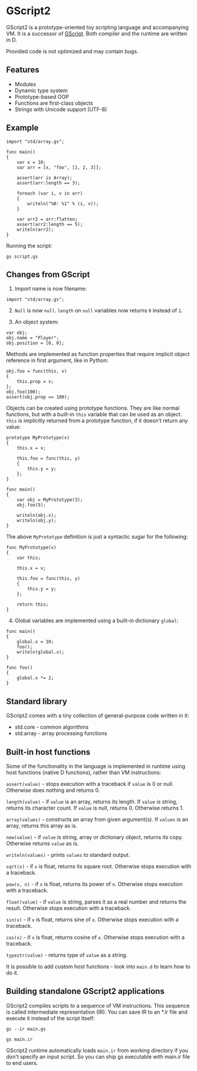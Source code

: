 GScript2
========
GScript2 is a prototype-oriented toy scripting language and accompanying VM. It is a successor of [GScript](https://github.com/gecko0307/mathom/tree/master/gscript). Both compiler and the runtime are written in D.

Provided code is not optimized and may contain bugs.

Features
--------
* Modules
* Dynamic type system
* Prototype-based OOP
* Functions are first-class objects
* Strings with Unicode support (UTF-8)

Example
-------
```
import "std/array.gs";

func main()
{
    var x = 10;
    var arr = [x, "foo", [1, 2, 3]];

    assert(arr is Array);
    assert(arr:length == 3);

    foreach (var i, v in arr)
    {
        writeln("%0: %1" % (i, v));
    }

    var arr2 = arr:flatten;
    assert(arr2:length == 5);
    writeln(arr2);
}
```

Running the script:

```
gs script.gs
```

Changes from GScript
--------------------
1. Import name is now filename:

```
import "std/array.gs";
```

2. `Null` is now `null`. `length` on `null` variables now returns `0` instead of `1`.

3. An object system: 

```
var obj;
obj.name = "Player";
obj.position = [0, 0];
```

Methods are implemented as function properties that require implicit object reference in first argument, like in Python:

```
obj.foo = func(this, v)
{
    this.prop = v;
};
obj.foo(100);
assert(obj.prop == 100);
```

Objects can be created using prototype functions. They are like normal functions, but with a built-in `this` variable that can be used as an object. `this` is implicitly returned from a prototype function, if it doesn't return any value:

```
prototype MyPrototype(x)
{
    this.x = x;
    
    this.foo = func(this, y)
    {
        this.y = y;
    };
}

func main()
{
    var obj = MyPrototype(3);
    obj.foo(5);
    
    writeln(obj.x);
    writeln(obj.y);
}
```

The above `MyPrototype` definition is just a syntactic sugar for the following:

```
func MyPrototype(x)
{
    var this;
    
    this.x = x;
    
    this.foo = func(this, y)
    {
        this.y = y;
    };
    
    return this;
}
```

4. Global variables are implemented using a built-in dictionary `global`:

```
func main()
{
    global.x = 10;
    foo();
    writeln(global.x);
}

func foo()
{
    global.x *= 2;
}
```

Standard library
----------------
GScript2 comes with a tiny collection of general-purpose code written in it:

* std.core - common algorithms
* std.array - array processing functions

Built-in host functions
-----------------------
Some of the functionality in the language is implemented in runtime using host functions (native D functions), rather than VM instructions:

`assert(value)` - stops execution with a traceback if `value` is 0 or null. Otherwise does nothing and returns 0.

`length(value)` - if `value` is an array, returns its length. If `value` is string, returns its character count. If `value` is null, returns 0. Otherwise returns 1.

`array(values)` - constructs an array from given argument(s). If `values` is an array, returns this array as is.

`new(value)` - if `value` is string, array or dictionary object, returns its copy. Otherwise returns `value` as is.

`writeln(values)` - prints `values` to standard output.

`sqrt(x)` - if `x` is float, returns its square root. Otherwise stops execution with a traceback.

`pow(x, n)` - if `x` is float, returns its power of `n`. Otherwise stops execution with a traceback.

`float(value)` - if `value` is string, parses it as a real number and returns the result. Otherwise stops execution with a traceback.

`sin(x)` - if `x` is float, returns sine of `x`. Otherwise stops execution with a traceback.

`cos(x)` - if `x` is float, returns cosine of `x`. Otherwise stops execution with a traceback.

`typestr(value)` - returns type of `value` as a string.

It is possible to add custom host functions - look into `main.d` to learn how to do it.

Building standalone GScript2 applications
-----------------------------------------
GScript2 compiles scripts to a sequence of VM instructions. This sequence is called intermediate representation (IR). You can save IR to an *.ir file and execute it instead of the script itself:

`gs --ir main.gs`

`gs main.ir`

GScript2 runtime automatically loads `main.ir` from working directory if you don't specify an input script. So you can ship gs executable with main.ir file to end users.
